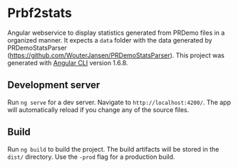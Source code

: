 # Prbf2stats

Angular webservice to display statistics generated from PRDemo files in a organized manner. It expects a ```data``` folder with the data generated by PRDemoStatsParser (https://github.com/WouterJansen/PRDemoStatsParser).
This project was generated with [Angular CLI](https://github.com/angular/angular-cli) version 1.6.8.

## Development server

Run `ng serve` for a dev server. Navigate to `http://localhost:4200/`. The app will automatically reload if you change any of the source files.

## Build

Run `ng build` to build the project. The build artifacts will be stored in the `dist/` directory. Use the `-prod` flag for a production build.
